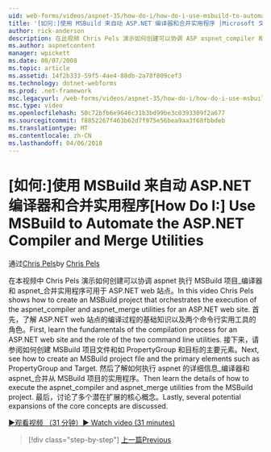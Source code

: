 ```yaml
---
uid: web-forms/videos/aspnet-35/how-do-i/how-do-i-use-msbuild-to-automate-the-aspnet-compiler-and-merge-utilities
title: '[如何:]使用 MSBuild 来自动 ASP.NET 编译器和合并实用程序 |Microsoft 文档'
author: rick-anderson
description: 在此视频 Chris Pels 演示如何创建可以协调 ASP aspnet_compiler 和 aspnet_merge 实用程序执行的 MSBuild 项目...
ms.author: aspnetcontent
manager: wpickett
ms.date: 08/07/2008
ms.topic: article
ms.assetid: 14f2b333-59f5-4ae4-88db-2a78f809cef3
ms.technology: dotnet-webforms
ms.prod: .net-framework
msc.legacyurl: /web-forms/videos/aspnet-35/how-do-i/how-do-i-use-msbuild-to-automate-the-aspnet-compiler-and-merge-utilities
msc.type: video
ms.openlocfilehash: 50c72bfb6e9646c31b3bd99be3c0393309f2a677
ms.sourcegitcommit: f8852267f463b62d7f975e56bea9aa3f68fbbdeb
ms.translationtype: MT
ms.contentlocale: zh-CN
ms.lasthandoff: 04/06/2018
---
```

<a name="how-do-i-use-msbuild-to-automate-the-aspnet-compiler-and-merge-utilities"></a><span data-ttu-id="a3981-103">[如何:]使用 MSBuild 来自动 ASP.NET 编译器和合并实用程序</span><span class="sxs-lookup"><span data-stu-id="a3981-103">[How Do I:] Use MSBuild to Automate the ASP.NET Compiler and Merge Utilities</span></span>
====================
<span data-ttu-id="a3981-104">通过[Chris Pels](https://twitter.com/chrispels)</span><span class="sxs-lookup"><span data-stu-id="a3981-104">by [Chris Pels](https://twitter.com/chrispels)</span></span>

<span data-ttu-id="a3981-105">在本视频中 Chris Pels 演示如何创建可以协调 aspnet 执行 MSBuild 项目\_编译器和 aspnet\_合并实用程序可用于 ASP.NET web 站点。</span><span class="sxs-lookup"><span data-stu-id="a3981-105">In this video Chris Pels shows how to create an MSBuild project that orchestrates the execution of the aspnet\_compiler and aspnet\_merge utilities for an ASP.NET web site.</span></span> <span data-ttu-id="a3981-106">首先，了解 ASP.NET web 站点的编译过程的基础知识以及两个命令行实用工具的角色。</span><span class="sxs-lookup"><span data-stu-id="a3981-106">First, learn the fundamentals of the compilation process for an ASP.NET web site and the role of the two command line utilities.</span></span> <span data-ttu-id="a3981-107">接下来，请参阅如何创建 MSBuild 项目文件和如 PropertyGroup 和目标的主要元素。</span><span class="sxs-lookup"><span data-stu-id="a3981-107">Next, see how to create an MSBuild project file and the primary elements such as PropertyGroup and Target.</span></span> <span data-ttu-id="a3981-108">然后了解如何执行 aspnet 的详细信息\_编译器和 aspnet\_合并从 MSBuild 项目的实用程序。</span><span class="sxs-lookup"><span data-stu-id="a3981-108">Then learn the details of how to execute the aspnet\_compiler and aspnet\_merge utilities from the MSBuild project.</span></span> <span data-ttu-id="a3981-109">最后，讨论了多个潜在扩展的核心概念。</span><span class="sxs-lookup"><span data-stu-id="a3981-109">Lastly, several potential expansions of the core concepts are discussed.</span></span>

[<span data-ttu-id="a3981-110">&#9654;观看视频 （31 分钟）</span><span class="sxs-lookup"><span data-stu-id="a3981-110">&#9654; Watch video (31 minutes)</span></span>](https://channel9.msdn.com/Blogs/ASP-NET-Site-Videos/how-do-i-use-msbuild-to-automate-the-aspnet-compiler-and-merge-utilities)

> [!div class="step-by-step"]
> [<span data-ttu-id="a3981-111">上一篇</span><span class="sxs-lookup"><span data-stu-id="a3981-111">Previous</span></span>](how-do-i-serialize-a-graph-with-the-entity-framework.md)
